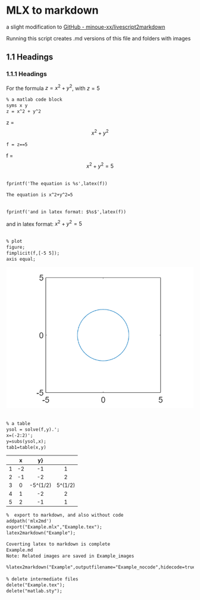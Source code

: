 # MLX to markdown

a slight modification to [GitHub - minoue-xx/livescript2markdown](https://github.com/minoue-xx/livescript2markdown)

Running this script creates .md versions of this file and folders with images

## 1.1 Headings

### 1.1.1 Headings

For the formula  $z=x^2 +y^2$, with $z=5$

```matlab:Code
% a matlab code block
syms x y
z = x^2 + y^2
```

z = $$ x^2 +y^2 $$

```matlab:Code
f = z==5
```

f = $$ x^2 +y^2 =5$$

```matlab:Code

fprintf('The equation is %s',latex(f))
```

```text:Output
The equation is x^2+y^2=5
```

```matlab:Code

fprintf('and in latex format: $%s$',latex(f))
```

and in latex format: $x^2+y^2=5$

```matlab:Code

% plot
figure;
fimplicit(f,[-5 5]);
axis equal;
```

![figure_0.png](Example_images/figure_0.png)

```matlab:Code

% a table
ysol = solve(f,y).';
x=(-2:2)';
y=subs(ysol,x);
tab1=table(x,y)
```

| |x|y}| |
|:--:|:--:|:--:|:--:|
|1|-2|-1      |1      |
|2|-1|-2      |2      |
|3|0|-5^(1/2)|5^(1/2)|
|4|1|-2      |2      |
|5|2|-1      |1      |

```matlab:Code
%  export to markdown, and also without code
addpath('mlx2md')
export("Example.mlx","Example.tex");
latex2markdown("Example");
```

```text:Output
Coverting latex to markdown is complete
Example.md
Note: Related images are saved in Example_images
```

```matlab:Code
%latex2markdown("Example",outputfilename="Example_nocode",hidecode=true);

% delete intermediate files
delete("Example.tex");
delete("matlab.sty");
```

